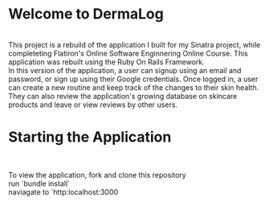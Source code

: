 # Welcome to DermaLog
<br>
This project is a rebuild of the application I built for my Sinatra project, while completeting Flatiron's Online Software Enginnering Online Course. This application was rebuilt using the Ruby On Rails Framework. 
<br>
In this version of the application, a user can signup using an email and password, or sign up using their Google credentials. Once logged in, a user can create a new routine and keep track of the changes to their skin health. They can also review the application's growing database on skincare products and leave or view reviews by other users. 


# Starting the Application
<br>
<p>To view the application, fork and clone this repository
<br>
run `bundle install`
<br>
naviagate to  `http:localhost:3000